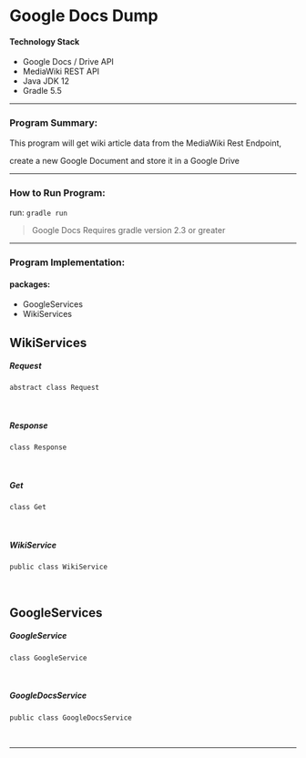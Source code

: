 # Google Docs Dump

#### Technology Stack

* Google Docs / Drive API 
* MediaWiki REST API
* Java JDK 12
* Gradle 5.5

<hr>

### Program Summary:

This program will get wiki article data from the MediaWiki Rest Endpoint, 

create a new Google Document and store it in a Google Drive


<hr>

### How to Run Program:

run: `gradle run` 
> Google Docs Requires gradle version 2.3 or greater

<hr>


### Program Implementation:

#### packages:
* GoogleServices
* WikiServices

## WikiServices

##### Request 
`abstract class Request`

<br>

##### Response
`class Response`

<br>

##### Get
`class Get`

<br>

##### WikiService
`public class WikiService`

<br>


## GoogleServices

##### GoogleService
`class GoogleService`

<br>

##### GoogleDocsService
`public class GoogleDocsService`

<br>

<hr>
